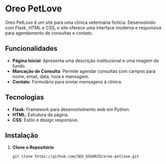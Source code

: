 # Oreo PetLove

Oreo PetLove é um site para uma clínica veterinária fictícia. Desenvolvido com Flask, HTML e CSS, o site oferece uma interface moderna e responsiva para agendamento de consultas e contato.

## Funcionalidades

- **Página Inicial**: Apresenta uma descrição institucional e uma imagem de fundo.
- **Marcação de Consulta**: Permite agendar consultas com campos para nome, email, data, hora e mensagem.
- **Contato**: Formulário para enviar mensagens à clínica.

## Tecnologias

- **Flask**: Framework para desenvolvimento web em Python.
- **HTML**: Estrutura da página.
- **CSS**: Estilo e design responsivo.

## Instalação

1. **Clone o Repositório**
   ```bash
   git clone https://github.com/SEU_USUARIO/oreo-petlove.git

